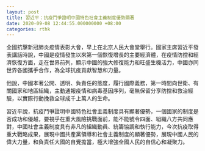 ```yaml
---
layout: post
title: 習近平：抗疫鬥爭證明中國特色社會主義制度優勢顯著
date: 2020-09-08 12:44:55.000000000 +08:00
categories: rthk
---
```


全國抗擊新冠肺炎疫情表彰大會，早上在北京人民大會堂舉行。國家主席習近平發表講話時說，中國是疫情發生以來第一個恢復增長的主要經濟體，在疫情防控和經濟恢復方面，走在世界前列，顯示中國的強大修復能力和旺盛生機活力，中國亦同世界各國攜手合作，為全球抗疫貢獻智慧和力量。

他說，中國本著公開、透明、負責任的態度，履行國際義務，第一時間向世衛、有關國家和地區組織，主動通報疫情和病毒基因序列，毫無保留分享防控和救治經驗，以實際行動挽救全球成千上萬人的生命。

習近平說，抗疫鬥爭證明中國特色社會主義制度具有顯著優勢，一個國家的制度是否成功和優越，要視乎在重大風險挑戰面前，能不能號令四面、組織八方共同應對，中國社會主義制度具有非凡的組織動員、統籌協調和執行能力，今次抗疫取得重大戰略成果，展現中國共產黨領導和社會主義制度的顯著優勢，展現中國人民的偉大力量，和負責任大國的自覺擔當，極大增強全國人民的自信心和凝聚力。
